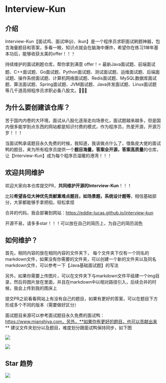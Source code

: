 # Interview-Kun

## 介绍

Interview-Kun【面试鸡、面试坤(ji)、ikun】是一个程序员求职面试刷题神器，包含海量题目和答案，多看一眼，知识点就会在脑海中爆炸，希望你在练习1坤年基本功后，能够收获太美的offer！！！

持续维护的面试刷题仓库，帮你拿到满意 offer！⭐️ 最新Java面试题、前端面试题、C++面试题、Go面试题、Python面试题、测试面试题、运维面试题、后端面试题、操作系统面试题、计算机网络面试题、Redis面试题、MySQL数据库面试题、算法面试题、Spring面试题、JVM面试题、Java并发面试题、Linux面试题等几千道高频程序员求职必备八股文。💎💎💎

## 为什么要创建该仓库？

苦于国内内卷的大环境，面试从八股化逐渐走向场景化，面试题越来越多，但是国内很多能学到点东西的网站都是知识付费的模式，作为程序员，热爱开源，开源万岁！！！

当面试鸭承诺题目永久免费的时候，我知道，我该做点什么了，借鱼皮大佬的面试鸭的题目，来为所有程序员提供一个**题目海量，答案全开源，答案高质量**的仓库，让【Interview-Kun】成为每个程序员温暖的港湾！！！

## 欢迎共同维护

欢迎大家向本仓库提交PR，**共同维护开源的Interview-Kun**！！！

比较**希望各位大神优先贡献重难点题目，如场景题，系统设计题等**，相信基础部分，大家都能够手拿把掐，轻松拿捏

合并的代码，我会部署到网站：https://eddie-lucas.github.io/interview-kun

开源不易，请多多star！！！可以放在自己的简历上，为自己的简历润色

## 如何维护？

首先，相同内容的放在相同内容的文件夹下， 每个文件夹下仅有一个同名的markdown文件，如果没有你需要的文件夹，可以创建一个新的文件夹以及同名markdown文件，可以参考一下【Java基础面试题】的写法

另外，如果你需要上传图片，可以在文件夹下与markdown文件平级建一个img目录，然后将图片放在里面，并且在markdown中以相对路径引入，后续合并的时候，我会上传到我的图床上

提交PR之前看看网站上有没有自己的题目，如果有更好的答案，可以在题目下方形成多个不同的版本（需要做好区分）

面试题目来源可以参考面试题目永久免费的面试鸭：https://www.mianshiya.com，另外，**如果你有更好的题目，也可以贡献出来**
建议文件夹划分以及题目，难度划分跟面试鸭保持同步，如下图

![](https://gitee.com/eddie-lucas/images/raw/master/img/image-20241107205521409.png)

![](https://gitee.com/eddie-lucas/images/raw/master/img/image-20241108193332511.png)

## Star 趋势

[![](https://api.star-history.com/svg?repos=eddie-lucas/interviewKun&type=Date)](https://star-history.com/#eddie-lucas/interviewKun&Date)